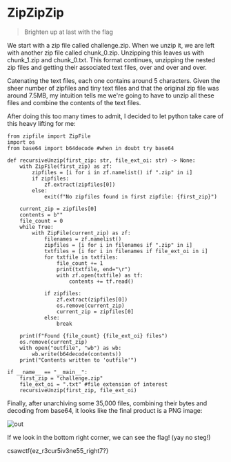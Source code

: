 # ZipZipZip
> Brighten up at last with the flag

We start with a zip file called challenge.zip. When we unzip it, we are left with another zip file called chunk_0.zip. 
Unzipping this leaves us with chunk_1.zip and chunk_0.txt. 
This format continues, unzipping the nested zip files and getting their associated text files, over and over and over. 

Catenating the text files, each one contains around 5 characters. 
Given the sheer number of zipfiles and tiny text files and that the original zip file was around 7.5MB, 
my intuition tells me we're going to have to unzip all these files and combine the contents of the text files.

After doing this too many times to admit, I decided to let python take care of this heavy lifting for me:

```python3
from zipfile import ZipFile
import os
from base64 import b64decode #when in doubt try base64

def recursiveUnzip(first_zip: str, file_ext_oi: str) -> None:
    with ZipFile(first_zip) as zf:
        zipfiles = [i for i in zf.namelist() if ".zip" in i]
        if zipfiles:
            zf.extract(zipfiles[0])
        else:
            exit(f"No zipfiles found in first zipfile: {first_zip}")

    current_zip = zipfiles[0]
    contents = b""
    file_count = 0
    while True:
        with ZipFile(current_zip) as zf:
            filenames = zf.namelist()
            zipfiles = [i for i in filenames if ".zip" in i]
            txtfiles = [i for i in filenames if file_ext_oi in i]
            for txtfile in txtfiles:
                file_count += 1
                print(txtfile, end="\r")
                with zf.open(txtfile) as tf:
                    contents += tf.read()

            if zipfiles:
                zf.extract(zipfiles[0])
                os.remove(current_zip)
                current_zip = zipfiles[0]
            else:
                break

    print(f"Found {file_count} {file_ext_oi} files")
    os.remove(current_zip)
    with open("outfile", "wb") as wb:
        wb.write(b64decode(contents))
    print("Contents written to 'outfile'")

if __name__ == "__main__":
    first_zip = "challenge.zip"
    file_ext_oi = ".txt" #file extension of interest
    recursiveUnzip(first_zip, file_ext_oi)
```

Finally, after unarchiving some 35,000 files, combining their bytes and decoding from base64, it looks like the final product is a PNG image:

![out](https://github.com/user-attachments/assets/ab21591d-51e1-49dd-9155-6b29daad2cbd)

If we look in the bottom right corner, we can see the flag! (yay no steg!)

csawctf{ez_r3cur5iv3ne55_right7?}
